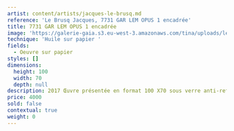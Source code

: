 ```yaml
---
artist: content/artists/jacques-le-brusq.md
reference: 'Le Brusq Jacques, 7731 GAR LEM OPUS 1 encadrée'
title: 7731 GAR LEM OPUS 1 encadrée
image: 'https://galerie-gaia.s3.eu-west-3.amazonaws.com/tina/uploads/le-brusq-jacques/galerie-gaia-jacques le brusq-K7731 GAR LEM OPUS 1-100X70.jpg'
technique: 'Huile sur papier '
fields:
  - Oeuvre sur papier
styles: []
dimensions:
  height: 100
  width: 70
  depth: null
description: 2017 Œuvre présentée en format 100 X70 sous verre anti-reflet encadrement bois naturel
price: 4000
sold: false
contextual: true
weight: 0
---
```


